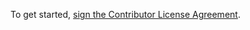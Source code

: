 To get started, <a href="https://www.clahub.com/agreements/evercam/evercam-media">sign the Contributor License Agreement</a>.
